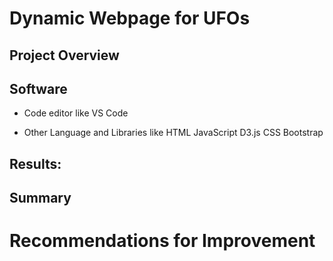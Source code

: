 # Dynamic Webpage for UFOs
## Project Overview


## Software

- Code editor like 
 VS Code
 
- Other Language and Libraries like 
HTML
JavaScript
D3.js
CSS
Bootstrap


## Results:





## Summary

# Recommendations for Improvement
